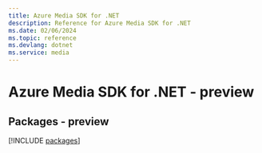 ```yaml
---
title: Azure Media SDK for .NET
description: Reference for Azure Media SDK for .NET
ms.date: 02/06/2024
ms.topic: reference
ms.devlang: dotnet
ms.service: media
---
```

# Azure Media SDK for .NET - preview
## Packages - preview
[!INCLUDE [packages](media-index.md)]